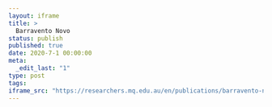 ```yaml
---
layout: iframe
title: >
  Barravento Novo
status: publish
published: true
date: 2020-7-1 00:00:00
meta:
  _edit_last: "1"
type: post
tags:
iframe_src: "https://researchers.mq.edu.au/en/publications/barravento-novo"
---
```

        